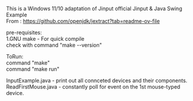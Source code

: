 This is a Windows 11/10 adaptation of Jinput official Jinput & Java Swing Example \
From : https://github.com/openjdk/jextract?tab=readme-ov-file 

pre-requisites: \
1.GNU make - For quick compile \
	check with command "make --version" 

ToRun: \
command "make" \
command "make run" 

InputExample.java - print out all connceted devices and their components.
ReadFirstMouse.java - constantly poll for event on the 1st mouse-typed device.
